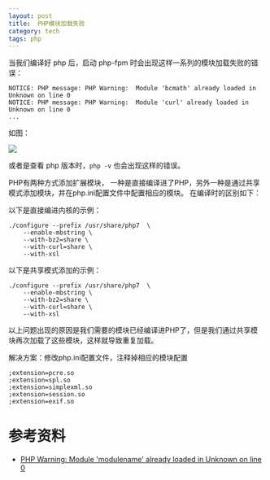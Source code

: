 ```yaml
---
layout: post
title:  PHP模块加载失败
category: tech
tags: php
---
```


当我们编译好 php 后，启动 php-fpm 时会出现这样一系列的模块加载失败的错误：

    NOTICE: PHP message: PHP Warning:  Module 'bcmath' already loaded in Unknown on line 0
    NOTICE: PHP message: PHP Warning:  Module 'curl' already loaded in Unknown on line 0
    ...

如图：

![](http://7vigrt.com1.z0.glb.clouddn.com/blog/pic/201706/%E5%B1%8F%E5%B9%95%E6%88%AA%E5%9B%BE%202017-07-03%2020.24.20.png)

或者是查看 php 版本时，`php -v` 也会出现这样的错误。

PHP有两种方式添加扩展模块， 一种是直接编译进了PHP，另外一种是通过共享模式添加模块，并在php.ini配置文件中配置相应的模块。 在编译时的区别如下：

以下是直接编进内核的示例：

    ./configure --prefix /usr/share/php7  \
        --enable-mbstring \
        --with-bz2=share \
        --with-curl=share \
        --with-xsl
        
以下是共享模式添加的示例：

    ./configure --prefix /usr/share/php7  \
        --enable-mbstring \
        --with-bz2=share \
        --with-curl=share \
        --with-xsl

以上问题出现的原因是我们需要的模块已经编译进PHP了，但是我们通过共享模块再次加载了这些模块，这样就导致重复加载。

解决方案：修改php.ini配置文件，注释掉相应的模块配置

    ;extension=pcre.so
    ;extension=spl.so
    ;extension=simplexml.so
    ;extension=session.so
    ;extension=exif.so
    
    
# 参考资料 
    
* [PHP Warning: Module 'modulename' already loaded in Unknown on line 0](http://www.somacon.com/p520.php)